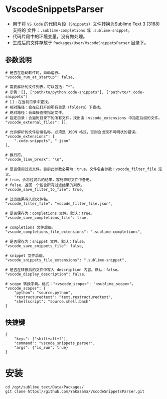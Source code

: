 # VscodeSnippetsParser

* 用于将 `VS Code` 的代码片段（`Snippets`）文件转换为Sublime Text 3 (3188) 支持的
  文件：`.sublime-completions` 或 `.sublime-snippet`。
* 代码片段中的环境变量，没有做处理。
* 生成后的文件存放于 `Packages/User/VscodeSnippetsParser` 目录下。

## 参数说明

```
# 是否在启动软件时，自动运行。
"vscode_run_at_startup": false,

# 需要解析的文件列表，可以包括：“*”。
# 示例：[], ["path/to/python.code-snippets"], ["path/to/*.code-snippets"]
# []：在当前目录中查找。
# 相对路径：会在已打开的所有目录（folders）下查找。
# 绝对路径：会直接查找指定文件。
# 指定目录：会遍历目录下的所有文件，找出由：vscode_extensions 中指定后缀的文件。
"vscode_external_files": [],

# 允许解析的文件后缀名称。必须是 JSON 格式，否则会出现不可明状的错误。
"vscode_extensions": [
    ".code-snippets", ".json"
],

# 换行符。
"vscode_line_break": "\n",

# 是否使用过滤文件。目前此参数必需为：true。文件名由参数：vscode_filter_file 定义。
# true，会将过滤后的结果，写处临时文件中备用。
# false，返回一个包含所有过滤结果的列表。
"vscode_save_filter_to_file": true,

# 过滤结果写入的文件名。
"vscode_filter_file": "vscode_filter_file.json",

# 是否保存为：completions 文件。默认：true。
"vscode_save_completions_file": true,

# completions 文件后缀。
"vscode_completions_file_extensions": ".sublime-completions",

# 是否保存为：snippet 文件。默认：false。
"vscode_save_snippets_file": false,

# snippet 文件后缀。
"vscode_snippets_file_extensions": ".sublime-snippet",

# 是否在转换后的文件中写入 description 内容。默认：false。
"vscode_display_description": false,

# scope 转换字典。格式："<vscode_scope>": "<sublime_scope>"。
"vscode_scopes": {
    "python": "source.python",
    "restructuredtext": "text.restructuredtext",
    "shellscript": "source.shell.bash"
}
```

## 快捷键

```
{
    "keys": ["shift+alt+f"],
    "command": "vscode_snippets_parser",
    "args": {"is_run": true}
}
```

# 安装

```
cd /opt/sublime_text/Data/Packages/
git clone https://github.com/YaKazama/VscodeSnippetsParser.git
```
